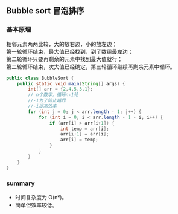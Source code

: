 ## Bubble sort 冒泡排序
### 基本原理
相邻元素两两比较，大的放右边，小的放左边；  
第一轮循环结束，最大值已经找到，到了数组最左边；  
第二轮循环只要再剩余的元素中找到最大值就行；  
第二轮循环结束，次大值已经确定，第三轮循环继续再剩余元素中循环。

```java
public class BubbleSort {
    public static void main(String[] args) {
        int[] arr = {2,4,5,3,1};
        // n个数字，循环n-1轮
        //-1为了防止越界
        //-i提高效率
        for (int j = 0; j < arr.length - 1; j++) {
            for (int i = 0; i < arr.length - 1 - i; i++) {
                if (arr[i] > arr[i+1]) {
                    int temp = arr[i];
                    arr[i+1] = arr[i];
                    arr[i] = temp;
                }
            }
        }
    }
}
```
### summary
- 时间复杂度为 O(n²)。
- 简单但效率较低。